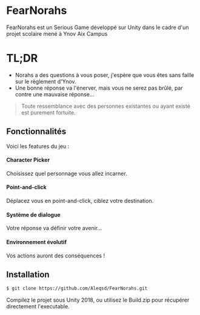 # FearNorahs

FearNorahs est un Serious Game développé sur Unity dans le cadre d'un projet scolaire mené à Ynov Aix Campus

# TL;DR

  - Norahs a des questions à vous poser, j'espère que vous êtes sans faille sur le règlement d'Ynov.
  - Une bonne réponse va l'énerver, mais vous ne serez pas brûlé, par contre une mauvaise réponse...

> Toute ressemblance avec 
> des personnes existantes 
> ou ayant existé est 
> purement fortuite. 

## Fonctionnalités

Voici les features du jeu :

#### Character Picker
Choisissez quel personnage vous allez incarner.

#### Point-and-click
Déplacez vous en point-and-click, ciblez votre destination.

#### Système de dialogue
Votre réponse va définir votre avenir...

#### Environnement évolutif
Vos actions auront des conséquences !


## Installation

```sh
$ git clone https://github.com/Aleqsd/FearNorahs.git
```

Compilez le projet sous Unity 2018, ou utilisez le Build.zip pour récupérer directement l'executable.
